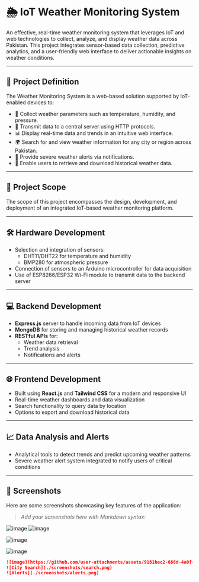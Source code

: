 # 🌦️ IoT Weather Monitoring System

An effective, real-time weather monitoring system that leverages IoT and web technologies to collect, analyze, and display weather data across Pakistan. This project integrates sensor-based data collection, predictive analytics, and a user-friendly web interface to deliver actionable insights on weather conditions.

---

## 📌 Project Definition

The Weather Monitoring System is a web-based solution supported by IoT-enabled devices to:

- 📡 Collect weather parameters such as temperature, humidity, and pressure.
- 🔗 Transmit data to a central server using HTTP protocols.
- 📊 Display real-time data and trends in an intuitive web interface.
- 🌍 Search for and view weather information for any city or region across Pakistan.
- 🚨 Provide severe weather alerts via notifications.
- 📂 Enable users to retrieve and download historical weather data.

---

## 🔭 Project Scope

The scope of this project encompasses the design, development, and deployment of an integrated IoT-based weather monitoring platform.

---

## 🛠️ Hardware Development

- Selection and integration of sensors:
  - DHT11/DHT22 for temperature and humidity
  - BMP280 for atmospheric pressure
- Connection of sensors to an Arduino microcontroller for data acquisition
- Use of ESP8266/ESP32 Wi-Fi module to transmit data to the backend server

---

## 💻 Backend Development

- **Express.js** server to handle incoming data from IoT devices
- **MongoDB** for storing and managing historical weather records
- **RESTful APIs** for:
  - Weather data retrieval
  - Trend analysis
  - Notifications and alerts

---

## 🌐 Frontend Development

- Built using **React.js** and **Tailwind CSS** for a modern and responsive UI
- Real-time weather dashboards and data visualization
- Search functionality to query data by location
- Options to export and download historical data

---

## 📈 Data Analysis and Alerts

- Analytical tools to detect trends and predict upcoming weather patterns
- Severe weather alert system integrated to notify users of critical conditions

---

## 📸 Screenshots

Here are some screenshots showcasing key features of the application:

> _Add your screenshots here with Markdown syntax:_

![image](https://github.com/user-attachments/assets/4b59cd98-caf9-4a33-9d4d-e43ddf05f8bc)
![image](https://github.com/user-attachments/assets/8f40a65d-ee72-4eb9-9f3e-dc8adfb5d9f8)

![image](https://github.com/user-attachments/assets/5adadf69-26bc-4f69-a167-21fddd7651ad)

![image](https://github.com/user-attachments/assets/22626efb-7a38-4444-83af-c8fc20562f13)


```markdown
![image](https://github.com/user-attachments/assets/9181bec2-686d-4a0f-8b7c-60c9c296ad41)
![City Search](./screenshots/search.png)
![Alerts](./screenshots/alerts.png)

